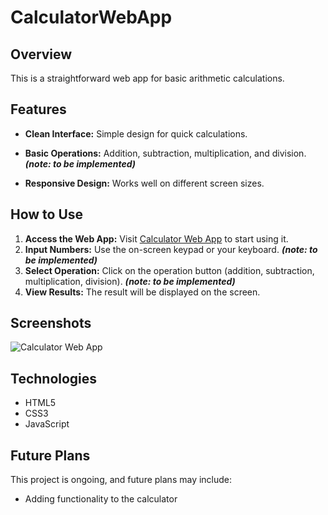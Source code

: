 # CalculatorWebApp

## Overview
This is a straightforward web app for basic arithmetic calculations. 

## Features
- **Clean Interface:** Simple design for quick calculations.
- **Basic Operations:** Addition, subtraction, multiplication, and division. ***(note: to be implemented)***

- **Responsive Design:** Works well on different screen sizes.

## How to Use
1. **Access the Web App:** Visit [Calculator Web App](#) to start using it.
2. **Input Numbers:** Use the on-screen keypad or your keyboard. ***(note: to be implemented)***
3. **Select Operation:** Click on the operation button (addition, subtraction, multiplication, division). ***(note: to be implemented)***
4. **View Results:** The result will be displayed on the screen.

## Screenshots
![Calculator Web App](url-to-screenshot)

## Technologies
- HTML5
- CSS3
- JavaScript

## Future Plans
This project is ongoing, and future plans may include:
- Adding functionality to the calculator
